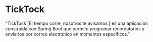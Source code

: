 # TickTock
"TickTock [El tiempo corre, nosotros te avisamos.] es una aplicación construida con Spring Boot que permite programar recordatorios y enviarlos por correo electrónico en momentos específicos."
